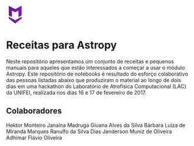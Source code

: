 ![alt text](https://github.com/adam-p/markdown-here/raw/master/src/common/images/icon48.png "Logo Title Text 1")


# Receitas para Astropy


Neste repositório apresentamos um conjunto de receitas e pequenos manuais para aqueles que estão interessados a começar a usar o módulo Astropy. Este repositório de notebooks é resultado do esforço colaborativo das pessoas listadas abaixo que produziram o material ao longo de dois dias em uma hackathon do Laboratório de Atrofísica Computacional (LAC) da UNIFEI, realizada nos dias 16 e 17 de fevereiro de 2017.

## Colaboradores

Hektor Monteiro
Janaína Madruga
Giuana Alves da Silva
Bárbara Luiza de Miranda Marques
Ranulfo da Silva Dias
Janderson Muniz de Oliveira
Adhimar Flávio Oliveira
